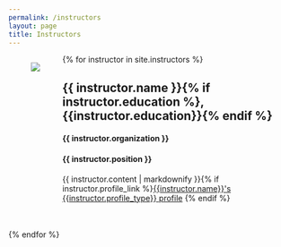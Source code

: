 ```yaml
---
permalink: /instructors
layout: page
title: Instructors
---
```

  <section class="px-4">
  {% for instructor in site.instructors %}
	<figure class="image is-128x128" style="float:left; clear:left" >
		<img class="is-rounded" src="{{ site.baseurl }}/assets/instructors/{{ instructor.picture }}">
	</figure>
    <div class="px-4" style="overflow: auto">
    	<h2>{{ instructor.name }}{% if instructor.education %}, {{instructor.education}}{% endif %}</h2>
    	<h4 class="is-italic">{{ instructor.organization }}</h4>
    	<h4>{{ instructor.position }}</h4>
    	<p>{{ instructor.content | markdownify }}{% if instructor.profile_link %}<a href="{{instructor.profile_link}}" target="_blank">{{instructor.name}}'s {{instructor.profile_type}} profile</a> {% endif %}</p>
    </div>
  <br><br>
  {% endfor %}
  </section>
